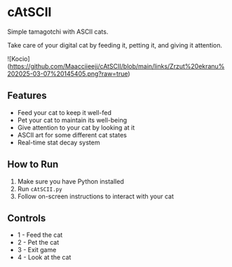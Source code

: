 # cAtSCII
 Simple tamagotchi with ASCII cats.

Take care of your digital cat by feeding it, petting it, and giving it attention.

![Kocio]
(https://github.com/Maacciieejj/cAtSCII/blob/main/links/Zrzut%20ekranu%202025-03-07%20145405.png?raw=true)

## Features
- Feed your cat to keep it well-fed
- Pet your cat to maintain its well-being
- Give attention to your cat by looking at it
- ASCII art for some different cat states
- Real-time stat decay system

## How to Run
1. Make sure you have Python installed
2. Run `cAtSCII.py`
3. Follow on-screen instructions to interact with your cat

## Controls
- 1 - Feed the cat
- 2 - Pet the cat
- 3 - Exit game
- 4 - Look at the cat

